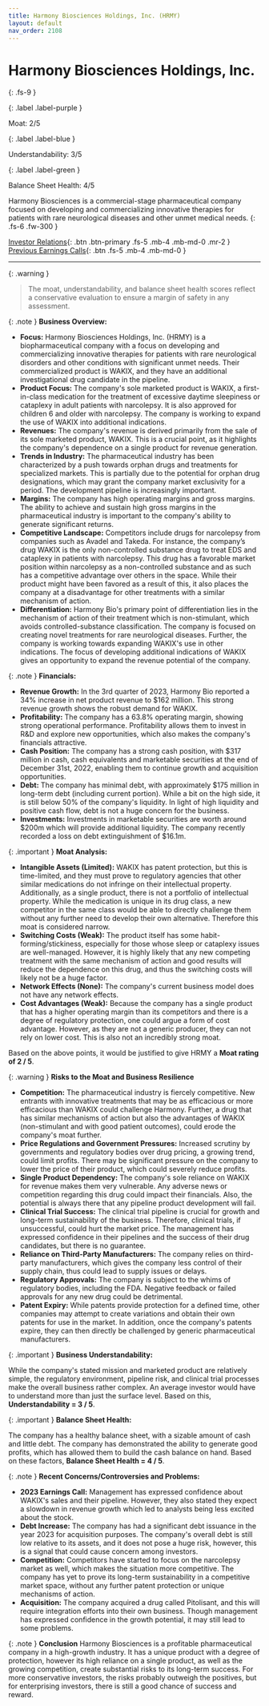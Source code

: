 ```yaml
---
title: Harmony Biosciences Holdings, Inc. (HRMY)
layout: default
nav_order: 2108
---
```


# Harmony Biosciences Holdings, Inc.
{: .fs-9 }

{: .label .label-purple }

Moat: 2/5

{: .label .label-blue }

Understandability: 3/5

{: .label .label-green }

Balance Sheet Health: 4/5

Harmony Biosciences is a commercial-stage pharmaceutical company focused on developing and commercializing innovative therapies for patients with rare neurological diseases and other unmet medical needs.
{: .fs-6 .fw-300 }

[Investor Relations](https://www.google.com/search?q=HRMY+investor+relations){: .btn .btn-primary .fs-5 .mb-4 .mb-md-0 .mr-2 }
[Previous Earnings Calls](https://discountingcashflows.com/company/HRMY/transcripts/){: .btn .fs-5 .mb-4 .mb-md-0 }

---

{: .warning }
>The moat, understandability, and balance sheet health scores reflect a conservative evaluation to ensure a margin of safety in any assessment.



{: .note }
**Business Overview:**

*   **Focus:** Harmony Biosciences Holdings, Inc. (HRMY) is a biopharmaceutical company with a focus on developing and commercializing innovative therapies for patients with rare neurological disorders and other conditions with significant unmet needs. Their commercialized product is WAKIX, and they have an additional investigational drug candidate in the pipeline.
*   **Product Focus:** The company's sole marketed product is WAKIX, a first-in-class medication for the treatment of excessive daytime sleepiness or cataplexy in adult patients with narcolepsy. It is also approved for children 6 and older with narcolepsy. The company is working to expand the use of WAKIX into additional indications.
*   **Revenues:** The company's revenue is derived primarily from the sale of its sole marketed product, WAKIX. This is a crucial point, as it highlights the company's dependence on a single product for revenue generation.
*   **Trends in Industry:** The pharmaceutical industry has been characterized by a push towards orphan drugs and treatments for specialized markets. This is partially due to the potential for orphan drug designations, which may grant the company market exclusivity for a period. The development pipeline is increasingly important.
*   **Margins:** The company has high operating margins and gross margins. The ability to achieve and sustain high gross margins in the pharmaceutical industry is important to the company's ability to generate significant returns.
*  **Competitive Landscape:** Competitors include drugs for narcolepsy from companies such as Avadel and Takeda. For instance, the company’s drug WAKIX is the only non-controlled substance drug to treat EDS and cataplexy in patients with narcolepsy.  This drug has a favorable market position within narcolepsy as a non-controlled substance and as such has a competitive advantage over others in the space. While their product might have been favored as a result of this, it also places the company at a disadvantage for other treatments with a similar mechanism of action.
*   **Differentiation:** Harmony Bio's primary point of differentiation lies in the mechanism of action of their treatment which is non-stimulant, which avoids controlled-substance classification. The company is focused on creating novel treatments for rare neurological diseases. Further, the company is working towards expanding WAKIX's use in other indications. The focus of developing additional indications of WAKIX gives an opportunity to expand the revenue potential of the company.

{: .note }
**Financials:**

*   **Revenue Growth:** In the 3rd quarter of 2023, Harmony Bio reported a 34% increase in net product revenue to $162 million. This strong revenue growth shows the robust demand for WAKIX. 
*   **Profitability:** The company has a 63.8% operating margin, showing strong operational performance. Profitability allows them to invest in R&D and explore new opportunities, which also makes the company's financials attractive.
*   **Cash Position:** The company has a strong cash position, with $317 million in cash, cash equivalents and marketable securities at the end of December 31st, 2022, enabling them to continue growth and acquisition opportunities.
*   **Debt:** The company has minimal debt, with approximately $175 million in long-term debt (including current portion). While a bit on the high side, it is still below 50% of the company's liquidity. In light of high liquidity and positive cash flow, debt is not a huge concern for the business.
*   **Investments:** Investments in marketable securities are worth around $200m which will provide additional liquidity. The company recently recorded a loss on debt extinguishment of $16.1m.

{: .important }
**Moat Analysis:**

*   **Intangible Assets (Limited):** WAKIX has patent protection, but this is time-limited, and they must prove to regulatory agencies that other similar medications do not infringe on their intellectual property. Additionally, as a single product, there is not a portfolio of intellectual property. While the medication is unique in its drug class, a new competitor in the same class would be able to directly challenge them without any further need to develop their own alternative. Therefore this moat is considered narrow.
*   **Switching Costs (Weak):** The product itself has some habit-forming/stickiness, especially for those whose sleep or cataplexy issues are well-managed. However, it is highly likely that any new competing treatment with the same mechanism of action and good results will reduce the dependence on this drug, and thus the switching costs will likely not be a huge factor.
*  **Network Effects (None):** The company's current business model does not have any network effects.
*  **Cost Advantages (Weak):** Because the company has a single product that has a higher operating margin than its competitors and there is a degree of regulatory protection, one could argue a form of cost advantage. However, as they are not a generic producer, they can not rely on lower cost. This is also not an incredibly strong moat.

Based on the above points, it would be justified to give HRMY a **Moat rating of 2 / 5**.

{: .warning }
**Risks to the Moat and Business Resilience**

*   **Competition:** The pharmaceutical industry is fiercely competitive. New entrants with innovative treatments that may be as efficacious or more efficacious than WAKIX could challenge Harmony. Further, a drug that has similar mechanisms of action but also the advantages of WAKIX (non-stimulant and with good patient outcomes), could erode the company's moat further.
*  **Price Regulations and Government Pressures:** Increased scrutiny by governments and regulatory bodies over drug pricing, a growing trend, could limit profits. There may be significant pressure on the company to lower the price of their product, which could severely reduce profits.
*   **Single Product Dependency:** The company's sole reliance on WAKIX for revenue makes them very vulnerable. Any adverse news or competition regarding this drug could impact their financials. Also, the potential is always there that any pipeline product development will fail.
*   **Clinical Trial Success:** The clinical trial pipeline is crucial for growth and long-term sustainability of the business. Therefore, clinical trials, if unsuccessful, could hurt the market price. The management has expressed confidence in their pipelines and the success of their drug candidates, but there is no guarantee.
*   **Reliance on Third-Party Manufacturers:** The company relies on third-party manufacturers, which gives the company less control of their supply chain, thus could lead to supply issues or delays.
*   **Regulatory Approvals:** The company is subject to the whims of regulatory bodies, including the FDA. Negative feedback or failed approvals for any new drug could be detrimental.
*  **Patent Expiry:** While patents provide protection for a defined time, other companies may attempt to create variations and obtain their own patents for use in the market. In addition, once the company's patents expire, they can then directly be challenged by generic pharmaceutical manufacturers.

{: .important }
**Business Understandability:**

While the company's stated mission and marketed product are relatively simple, the regulatory environment, pipeline risk, and clinical trial processes make the overall business rather complex. An average investor would have to understand more than just the surface level. Based on this, **Understandability = 3 / 5**.

{: .important }
**Balance Sheet Health:**

The company has a healthy balance sheet, with a sizable amount of cash and little debt. The company has demonstrated the ability to generate good profits, which has allowed them to build the cash balance on hand. Based on these factors, **Balance Sheet Health = 4 / 5**.

{: .note }
**Recent Concerns/Controversies and Problems:**

*   **2023 Earnings Call:** Management has expressed confidence about WAKIX's sales and their pipeline. However, they also stated they expect a slowdown in revenue growth which led to analysts being less excited about the stock.
*   **Debt Increase:** The company has had a significant debt issuance in the year 2023 for acquisition purposes. The company's overall debt is still low relative to its assets, and it does not pose a huge risk, however, this is a signal that could cause concern among investors.
*   **Competition:** Competitors have started to focus on the narcolepsy market as well, which makes the situation more competitive. The company has yet to prove its long-term sustainability in a competitive market space, without any further patent protection or unique mechanisms of action.
*   **Acquisition:** The company acquired a drug called Pitolisant, and this will require integration efforts into their own business. Though management has expressed confidence in the growth potential, it may still lead to some problems.

{: .note }
**Conclusion**
Harmony Biosciences is a profitable pharmaceutical company in a high-growth industry. It has a unique product with a degree of protection, however its high reliance on a single product, as well as the growing competition, create substantial risks to its long-term success. For more conservative investors, the risks probably outweigh the positives, but for enterprising investors, there is still a good chance of success and reward.
